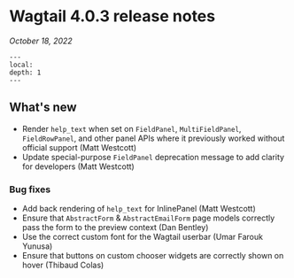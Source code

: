 # Wagtail 4.0.3 release notes

_October 18, 2022_

```{contents}
---
local:
depth: 1
---
```

## What's new

 * Render `help_text` when set on `FieldPanel`, `MultiFieldPanel`, `FieldRowPanel`, and other panel APIs where it previously worked without official support (Matt Westcott)
 * Update special-purpose `FieldPanel` deprecation message to add clarity for developers (Matt Westcott)

### Bug fixes

 * Add back rendering of `help_text` for InlinePanel (Matt Westcott)
 * Ensure that `AbstractForm` & `AbstractEmailForm` page models correctly pass the form to the preview context (Dan Bentley)
 * Use the correct custom font for the Wagtail userbar (Umar Farouk Yunusa)
 * Ensure that buttons on custom chooser widgets are correctly shown on hover (Thibaud Colas)
